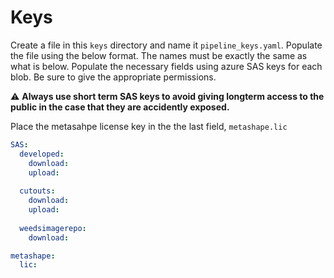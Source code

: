 
# Keys

Create a file in this `keys` directory and name it `pipeline_keys.yaml`. Populate the file using the below format. The names must be exactly the same as what is below.
Populate the necessary fields using azure SAS keys for each blob. Be sure to give the appropriate permissions. 

:warning: **Always use short term SAS keys to avoid giving longterm access to the public in the case that they are accidently exposed.**

Place the metasahpe license key in the the last field, `metashape.lic`

```yaml
SAS:
  developed:
    download:
    upload: 
  
  cutouts:
    download: 
    upload: 
  
  weedsimagerepo:
    download: 

metashape:
  lic: 
```